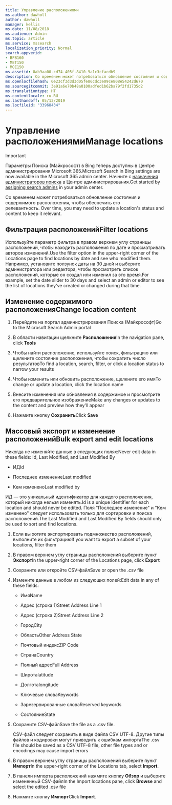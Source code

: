 ```yaml
---
title: Управление расположениями
ms.author: dawholl
author: dawholl
manager: kellis
ms.date: 11/08/2018
ms.audience: Admin
ms.topic: article
ms.service: mssearch
localization_priority: Normal
search.appverid:
- BFB160
- MET150
- MOE150
ms.assetid: 8ab9aa00-cd74-405f-8410-9a1c3cfacdb9
description: Со временем может потребоваться обновление состояния и содержимого расположения, чтобы обеспечить его релевантность. 
ms.openlocfilehash: 0e23cf3d3d3d05fe86cdc3e09ce808e54242d670
ms.sourcegitcommit: 3e91a6e70b48a0100adfed1b62ba79f2fd1735d2
ms.translationtype: HT
ms.contentlocale: ru-RU
ms.lasthandoff: 05/13/2019
ms.locfileid: "33968434"
---
```

# <a name="manage-locations"></a><span data-ttu-id="a2f63-103">Управление расположениями</span><span class="sxs-lookup"><span data-stu-id="a2f63-103">Manage locations</span></span>

> [!IMPORTANT]
> <span data-ttu-id="a2f63-104">Параметры Поиска (Майкрософт) в Bing теперь доступны в Центре администрирования Microsoft 365.</span><span class="sxs-lookup"><span data-stu-id="a2f63-104">Microsoft Search in Bing settings are now available in the Microsoft 365 admin center.</span></span> <span data-ttu-id="a2f63-105">Начните с [назначения администраторов поиска](https://docs.microsoft.com/ru-RU/microsoftsearch/setup-microsoft-search#step-2-assign-search-admin-and-search-editor) в Центре администрирования.</span><span class="sxs-lookup"><span data-stu-id="a2f63-105">Get started by [assigning search admins](https://docs.microsoft.com/en-us/microsoftsearch/setup-microsoft-search#step-2-assign-search-admin-and-search-editor) in your admin center.</span></span>
    
<span data-ttu-id="a2f63-106">Со временем может потребоваться обновление состояния и содержимого расположения, чтобы обеспечить его релевантность. </span><span class="sxs-lookup"><span data-stu-id="a2f63-106">Over time, you may need to update a location's status and content to keep it relevant.</span></span> 
  
## <a name="filter-locations"></a><span data-ttu-id="a2f63-107">Фильтрация расположений</span><span class="sxs-lookup"><span data-stu-id="a2f63-107">Filter locations</span></span>

<span data-ttu-id="a2f63-108">Используйте параметр фильтра в правом верхнем углу страницы расположений, чтобы находить расположения по дате и просматривать авторов изменений.</span><span class="sxs-lookup"><span data-stu-id="a2f63-108">Use the filter option in the upper-right corner of the Locations page to find locations by date and see who modified them.</span></span> <span data-ttu-id="a2f63-109">Например, установите ползунок даты на 30 дней и выберите администратора или редактора, чтобы просмотреть список расположений, которые он создал или изменил за это время.</span><span class="sxs-lookup"><span data-stu-id="a2f63-109">For example, set the date slider to 30 days and select an admin or editor to see the list of locations they've created or changed during that time.</span></span>
  
## <a name="change-location-content"></a><span data-ttu-id="a2f63-110">Изменение содержимого расположения</span><span class="sxs-lookup"><span data-stu-id="a2f63-110">Change location content</span></span>

1. <span data-ttu-id="a2f63-111">Перейдите на портал администрирования Поиска (Майкрософт)</span><span class="sxs-lookup"><span data-stu-id="a2f63-111">Go to the Microsoft Search Admin portal</span></span>
    
2. <span data-ttu-id="a2f63-112">В области навигации щелкните **Расположения**</span><span class="sxs-lookup"><span data-stu-id="a2f63-112">In the navigation pane, click **Tools**</span></span>
    
3. <span data-ttu-id="a2f63-113">Чтобы найти расположение, используйте поиск, фильтрацию или щелкните состояние расположения, чтобы сократить число результатов</span><span class="sxs-lookup"><span data-stu-id="a2f63-113">To find a location, search, filter, or click a location status to narrow your results</span></span>
    
4. <span data-ttu-id="a2f63-114">Чтобы изменить или обновить расположение, щелкните его имя</span><span class="sxs-lookup"><span data-stu-id="a2f63-114">To change or update a location, click the location name</span></span>
    
5. <span data-ttu-id="a2f63-115">Внесите изменения или обновления в содержимое и просмотрите его предварительное изображение</span><span class="sxs-lookup"><span data-stu-id="a2f63-115">Make any changes or updates to the content and preview how they'll appear</span></span> 
    
6. <span data-ttu-id="a2f63-116">Нажмите кнопку **Сохранить**</span><span class="sxs-lookup"><span data-stu-id="a2f63-116">Click **Save**</span></span>
    
## <a name="bulk-export-and-edit-locations"></a><span data-ttu-id="a2f63-117">Массовый экспорт и изменение расположений</span><span class="sxs-lookup"><span data-stu-id="a2f63-117">Bulk export and edit locations</span></span>

<span data-ttu-id="a2f63-118">Никогда не изменяйте данные в следующих полях:</span><span class="sxs-lookup"><span data-stu-id="a2f63-118">Never edit data in these fields: Id, Last Modified, and Last Modified By</span></span>
  
- <span data-ttu-id="a2f63-119">ИД</span><span class="sxs-lookup"><span data-stu-id="a2f63-119">Id</span></span>
    
- <span data-ttu-id="a2f63-120">Последнее изменение</span><span class="sxs-lookup"><span data-stu-id="a2f63-120">Last modified</span></span>
    
- <span data-ttu-id="a2f63-121">Кем изменено</span><span class="sxs-lookup"><span data-stu-id="a2f63-121">Last modified by</span></span>
    
<span data-ttu-id="a2f63-122">ИД — это уникальный идентификатор для каждого расположения, который никогда нельзя изменять.</span><span class="sxs-lookup"><span data-stu-id="a2f63-122">Id is a unique identifier for each location and should never be edited.</span></span> <span data-ttu-id="a2f63-123">Поля "Последнее изменение" и "Кем изменено" следует использовать только для сортировки и поиска расположений.</span><span class="sxs-lookup"><span data-stu-id="a2f63-123">The Last Modified and Last Modified By fields should only be used to sort and find locations.</span></span>
  
1. <span data-ttu-id="a2f63-124">Если вы хотите экспортировать подмножество расположений, выполните их фильтрацию</span><span class="sxs-lookup"><span data-stu-id="a2f63-124">If you want to export a subset of your locations, filter them</span></span>
    
2. <span data-ttu-id="a2f63-125">В правом верхнем углу страницы расположений выберите пункт **Экспорт**</span><span class="sxs-lookup"><span data-stu-id="a2f63-125">In the upper-right corner of the Locations page, click **Export**</span></span>
    
3. <span data-ttu-id="a2f63-126">Сохраните или откройте CSV-файл</span><span class="sxs-lookup"><span data-stu-id="a2f63-126">Save or open the .csv file</span></span>
    
4. <span data-ttu-id="a2f63-127">Измените данные в любом из следующих полей:</span><span class="sxs-lookup"><span data-stu-id="a2f63-127">Edit data in any of these fields:</span></span>
    
   - <span data-ttu-id="a2f63-128">Имя</span><span class="sxs-lookup"><span data-stu-id="a2f63-128">Name</span></span>
    
   - <span data-ttu-id="a2f63-129">Адрес (строка 1)</span><span class="sxs-lookup"><span data-stu-id="a2f63-129">Street Address Line 1</span></span>
    
   - <span data-ttu-id="a2f63-130">Адрес (строка 2)</span><span class="sxs-lookup"><span data-stu-id="a2f63-130">Street Address Line 2</span></span>
    
   - <span data-ttu-id="a2f63-131">Город</span><span class="sxs-lookup"><span data-stu-id="a2f63-131">City</span></span>
    
   - <span data-ttu-id="a2f63-132">Область</span><span class="sxs-lookup"><span data-stu-id="a2f63-132">Other Address State</span></span>
    
   - <span data-ttu-id="a2f63-133">Почтовый индекс</span><span class="sxs-lookup"><span data-stu-id="a2f63-133">ZIP Code</span></span>
    
   - <span data-ttu-id="a2f63-134">Страна</span><span class="sxs-lookup"><span data-stu-id="a2f63-134">Country</span></span>
    
   - <span data-ttu-id="a2f63-135">Полный адрес</span><span class="sxs-lookup"><span data-stu-id="a2f63-135">Full Address</span></span>
    
   - <span data-ttu-id="a2f63-136">Широта</span><span class="sxs-lookup"><span data-stu-id="a2f63-136">latitude</span></span>
    
   - <span data-ttu-id="a2f63-137">Долгота</span><span class="sxs-lookup"><span data-stu-id="a2f63-137">longitude</span></span>
    
   - <span data-ttu-id="a2f63-138">Ключевые слова</span><span class="sxs-lookup"><span data-stu-id="a2f63-138">Keywords</span></span>
    
   - <span data-ttu-id="a2f63-139">Зарезервированные слова</span><span class="sxs-lookup"><span data-stu-id="a2f63-139">Reserved keywords</span></span>
    
   - <span data-ttu-id="a2f63-140">Состояние</span><span class="sxs-lookup"><span data-stu-id="a2f63-140">State</span></span>
    
5. <span data-ttu-id="a2f63-141">Сохраните CSV-файл</span><span class="sxs-lookup"><span data-stu-id="a2f63-141">Save the file as a .csv file.</span></span>

    <span data-ttu-id="a2f63-142">CSV-файл следует сохранить в виде файла CSV UTF-8. Другие типы файлов и кодировки могут приводить к ошибкам импорта</span><span class="sxs-lookup"><span data-stu-id="a2f63-142">The .csv file should be saved as a CSV UTF-8 file, other file types and or encodings may cause import errors</span></span>
    
6. <span data-ttu-id="a2f63-143">В правом верхнем углу страницы расположений выберите пункт **Импорт**</span><span class="sxs-lookup"><span data-stu-id="a2f63-143">In the upper-right corner of the Locations tab, select **Import**.</span></span>
    
7. <span data-ttu-id="a2f63-144">В панели импорта расположений нажмите кнопку **Обзор** и выберите измененный CSV-файл</span><span class="sxs-lookup"><span data-stu-id="a2f63-144">In the Import locations pane, click **Browse** and select the edited .csv file</span></span> 
    
8. <span data-ttu-id="a2f63-145">Нажмите кнопку **Импорт**</span><span class="sxs-lookup"><span data-stu-id="a2f63-145">Click **Import**.</span></span>

  

